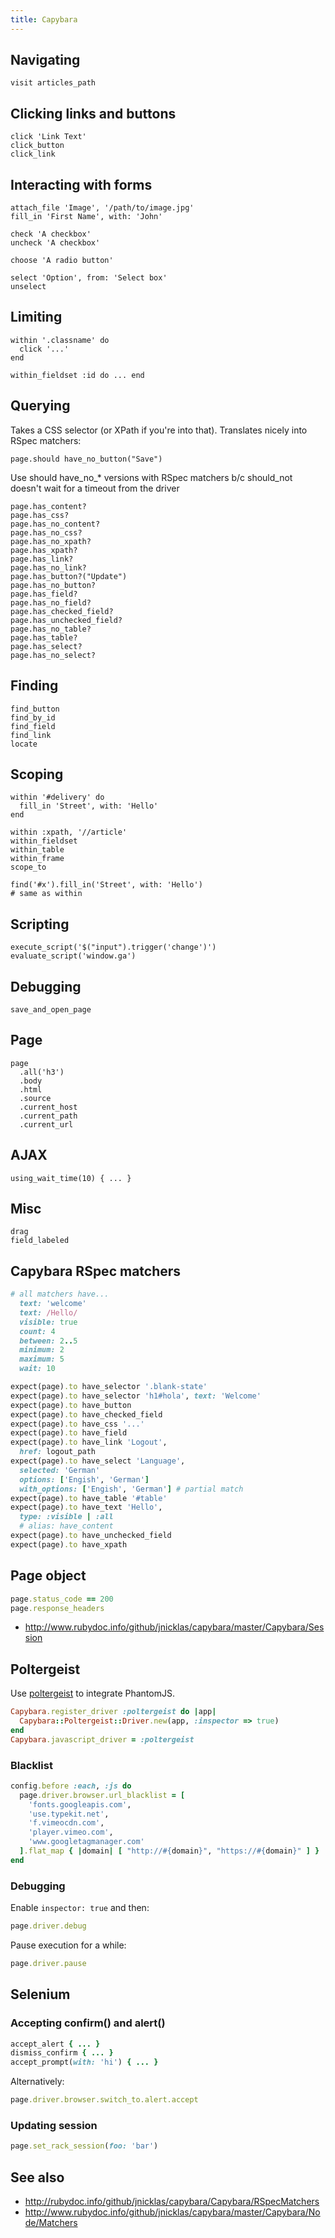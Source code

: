 ```yaml
---
title: Capybara
---
```


## Navigating

    visit articles_path

## Clicking links and buttons

    click 'Link Text'
    click_button
    click_link

## Interacting with forms

    attach_file 'Image', '/path/to/image.jpg'
    fill_in 'First Name', with: 'John'

    check 'A checkbox'
    uncheck 'A checkbox'

    choose 'A radio button'

    select 'Option', from: 'Select box'
    unselect

## Limiting

    within '.classname' do
      click '...'
    end

    within_fieldset :id do ... end

## Querying

Takes a CSS selector (or XPath if you're into that).
Translates nicely into RSpec matchers:

    page.should have_no_button("Save")

Use should have_no_* versions with RSpec matchers b/c
should_not doesn't wait for a timeout from the driver

    page.has_content?
    page.has_css?
    page.has_no_content?
    page.has_no_css?
    page.has_no_xpath?
    page.has_xpath?
    page.has_link?
    page.has_no_link?
    page.has_button?("Update")
    page.has_no_button?
    page.has_field?
    page.has_no_field?
    page.has_checked_field?
    page.has_unchecked_field?
    page.has_no_table?
    page.has_table?
    page.has_select?
    page.has_no_select?

## Finding

    find_button
    find_by_id
    find_field
    find_link
    locate

## Scoping

    within '#delivery' do
      fill_in 'Street', with: 'Hello'
    end

    within :xpath, '//article'
    within_fieldset
    within_table
    within_frame
    scope_to

    find('#x').fill_in('Street', with: 'Hello')
    # same as within

## Scripting

    execute_script('$("input").trigger('change')')
    evaluate_script('window.ga')

## Debugging

    save_and_open_page

## Page

    page
      .all('h3')
      .body
      .html
      .source
      .current_host
      .current_path
      .current_url

## AJAX

    using_wait_time(10) { ... }

## Misc
   
    drag
    field_labeled
   
## Capybara RSpec matchers

```rb
# all matchers have...
  text: 'welcome'
  text: /Hello/
  visible: true
  count: 4
  between: 2..5
  minimum: 2
  maximum: 5
  wait: 10

expect(page).to have_selector '.blank-state'
expect(page).to have_selector 'h1#hola', text: 'Welcome'
expect(page).to have_button
expect(page).to have_checked_field
expect(page).to have_css '...'
expect(page).to have_field
expect(page).to have_link 'Logout',
  href: logout_path
expect(page).to have_select 'Language',
  selected: 'German'
  options: ['Engish', 'German']
  with_options: ['Engish', 'German'] # partial match
expect(page).to have_table '#table'
expect(page).to have_text 'Hello',
  type: :visible | :all
  # alias: have_content
expect(page).to have_unchecked_field
expect(page).to have_xpath
```

## Page object

```rb
page.status_code == 200
page.response_headers
```

 - <http://www.rubydoc.info/github/jnicklas/capybara/master/Capybara/Session>

## Poltergeist

Use [poltergeist](https://github.com/teampoltergeist/poltergeist) to integrate PhantomJS.

```rb
Capybara.register_driver :poltergeist do |app|
  Capybara::Poltergeist::Driver.new(app, :inspector => true)
end
Capybara.javascript_driver = :poltergeist
```

### Blacklist

```rb
config.before :each, :js do
  page.driver.browser.url_blacklist = [
    'fonts.googleapis.com',
    'use.typekit.net',
    'f.vimeocdn.com',
    'player.vimeo.com',
    'www.googletagmanager.com'
  ].flat_map { |domain| [ "http://#{domain}", "https://#{domain}" ] }
end
```

### Debugging

Enable `inspector: true` and then:

```rb
page.driver.debug
```

Pause execution for a while:

```rb
page.driver.pause
```

## Selenium

### Accepting confirm() and alert()

```rb
accept_alert { ... }
dismiss_confirm { ... }
accept_prompt(with: 'hi') { ... }
```

Alternatively:

```rb
page.driver.browser.switch_to.alert.accept
```

### Updating session

```rb
page.set_rack_session(foo: 'bar')
```

## See also

- <http://rubydoc.info/github/jnicklas/capybara/Capybara/RSpecMatchers>
- <http://www.rubydoc.info/github/jnicklas/capybara/master/Capybara/Node/Matchers>
